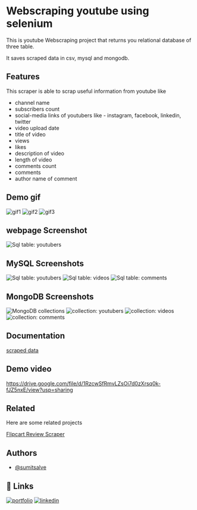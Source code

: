 
# Webscraping youtube using selenium

This is youtube Webscraping project that returns you relational database of three table.

It saves scraped data in csv, mysql and mongodb.
 

## Features
This scraper is able to scrap useful information from youtube like 
 
- channel name
- subscribers count
- social-media links of youtubers like - instagram, facebook, linkedin, twitter
- video upload date
- title of video
- views
- likes
- description of video
- length of video
- comments count
- comments 
- author name of comment


## Demo gif


![gif1](https://github.com/sumitsalve98/Python_Project_Youtube_Scraper/blob/master/extras/gif1.gif)
![gif2](https://github.com/sumitsalve98/Python_Project_Youtube_Scraper/blob/master/extras/gif2.gif)
![gif3](https://github.com/sumitsalve98/Python_Project_Youtube_Scraper/blob/master/extras/gif3.gif)


## webpage Screenshot

![Sql table: youtubers](https://github.com/sumitsalve98/Python_Project_Youtube_Scraper/blob/master/extras/main%20view.png?raw=true)
## MySQL Screenshots

![Sql table: youtubers](https://github.com/sumitsalve98/Python_Project_Youtube_Scraper/blob/master/extras/youtubers.png?raw=true)
![Sql table: videos](https://github.com/sumitsalve98/Python_Project_Youtube_Scraper/blob/master/extras/videos.png?raw=true)
![Sql table: comments](https://github.com/sumitsalve98/Python_Project_Youtube_Scraper/blob/master/extras/comments.png?raw=true)

## MongoDB Screenshots

![MongoDB collections](https://github.com/sumitsalve98/Python_Project_Youtube_Scraper/blob/master/extras/collections.png?raw=true)
![collection: youtubers](https://github.com/sumitsalve98/Python_Project_Youtube_Scraper/blob/master/extras/coll-youtubers.png?raw=true)
![collection: videos](https://github.com/sumitsalve98/Python_Project_Youtube_Scraper/blob/master/extras/coll-videos.png?raw=true)
![collection: comments](https://github.com/sumitsalve98/Python_Project_Youtube_Scraper/blob/master/extras/coll-comments.png?raw=true)

## Documentation

[scraped data](https://drive.google.com/file/d/1L1e0R6uZWjtYsNt53BNEVJYR45Uz_HbX/view?usp=sharing)

## Demo video
https://drive.google.com/file/d/1RzcwSfRmvLZsOi7d0zXrsq0k-fJZ5nxE/view?usp=sharing

## Related

Here are some related projects

[Flipcart Review Scraper](https://github.com/sumitsalve98/Python_Project_Flipcart_Review_Scraper)


## Authors

- [@sumitsalve](https://github.com/sumitsalve98)


## 🔗 Links
[![portfolio](https://img.shields.io/badge/my_portfolio-000?style=for-the-badge&logo=ko-fi&logoColor=white)](https://sumitsalve98.github.io/MyPortfolio/)
[![linkedin](https://img.shields.io/badge/linkedin-0A66C2?style=for-the-badge&logo=linkedin&logoColor=white)](https://www.linkedin.com/in/sumit-salve-72b818217/)


